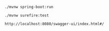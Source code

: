 <code>./mvnw spring-boot:run</code>

<code>./mvnw surefire:test</code>

<code>http://localhost:8080/swagger-ui/index.html#/ </code>
